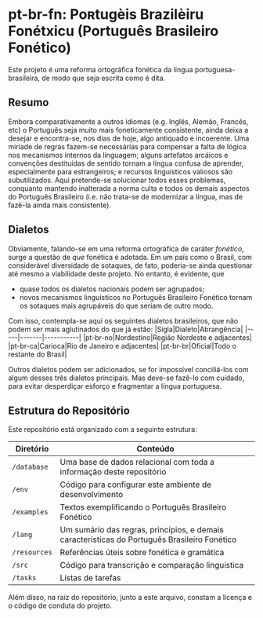 # pt-br-fn: Poʀtugèis Brazilèiru Fonétxicu (Português Brasileiro Fonético)

Este projeto é uma reforma ortográfica fonética da língua portuguesa-brasileira, de modo que seja escrita como é dita.

## Resumo
Embora comparativamente a outros idiomas (e.g. Inglês, Alemão, Francês, etc) o Português seja muito mais foneticamente consistente, ainda deixa a desejar e encontra-se, nos dias de hoje, algo antiquado e incoerente. Uma miríade de regras fazem-se necessárias para compensar a falta de lógica nos mecanismos internos da linguagem; alguns artefatos arcáicos e convenções destituídas de sentido tornam a língua confusa de aprender, especialmente para estrangeiros; e recursos linguísticos valiosos são subutilizados. Aqui pretende-se solucionar todos esses problemas, conquanto mantendo inalterada a norma culta e todos os demais aspectos do Português Brasileiro (i.e. não trata-se de modernizar a língua, mas de fazê-la ainda mais consistente).

## Dialetos
Obviamente, falando-se em uma reforma ortográfica de caráter *fonético*, surge a questão de *que* fonética é adotada. Em um país como o Brasil, com considerável diversidade de sotaques, de fato, poderia-se ainda questionar até mesmo a viabilidade deste projeto. No entanto, é evidente, que
- quase todos os dialetos nacionais podem ser agrupados;
- novos mecanismos linguísticos no Português Brasileiro Fonético tornam os sotaques mais agrupáveis do que seriam de outro modo.

Com isso, contempla-se aqui os seguintes dialetos brasileiros, que não podem ser mais aglutinados do que já estão:
|Sigla|Dialeto|Abrangência|
|-----|-------|-----------|
|pt-br-no|Nordestino|Região Nordeste e adjacentes|
|pt-br-ca|Carioca|Rio de Janeiro e adjacentes|
|pt-br-br|Oficial|Todo o restante do Brasil|

Outros dialetos podem ser adicionados, se for impossível conciliá-los com algum desses três dialetos principais. Mas deve-se fazê-lo com cuidado, para evitar desperdiçar esforço e fragmentar a língua portuguesa. 

## Estrutura do Repositório
Este repositório está organizado com a seguinte estrutura:

|Diretório|Conteúdo|
|---------|--------|
|`/database`|Uma base de dados relacional com toda a informação deste repositório|
|`/env`|Código para configurar este ambiente de desenvolvimento|
|`/examples`|Textos exemplificando o Português Brasileiro Fonético|
|`/lang`|Um sumário das regras, princípios, e demais características do Português Brasileiro Fonético
|`/resources`|Referências úteis sobre fonética e gramática|
|`/src`|Código para transcrição e comparação linguística|
|`/tasks`|Listas de tarefas|

Além disso, na raiz do repositório, junto a este arquivo, constam a licença e o código de conduta do projeto.